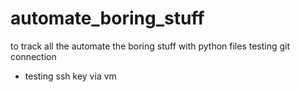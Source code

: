 # automate_boring_stuff
to track all the automate the boring stuff with python files
testing git connection
- testing ssh key via vm

